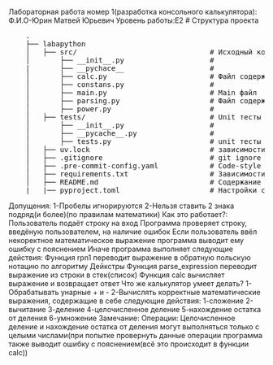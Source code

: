 Лабораторная работа номер 1(разработка консольного калькулятора):
    Ф.И.О-Юрин Матвей Юрьевич
    Уровень работы:E2
    # Структура проекта

 <pre>
    .
    ├── labapython
    │   ├── src/                               # Исходный код
    │       ├── __init__.py                    #
    |       ├── __pychace__                    # 
    │       ├── calc.py                        # Файл содержащий в себе функцию вычисляющую выражение
    │       ├── constans.py                    # 
    │       ├── main.py                        # Main файл
    │       ├── parsing.py                     # Файл содержащий в себе две функции, преобразующие входные данные
    │       ├── power.py                       # 
    │   ├── tests/                             # Unit тесты
    │       ├── __init__.py                    # 
    │       ├── __pycache__.py                 # 
    │       ├── tests.py                       # unit тесты калькулятора
    │   ├── uv.lock                            # зависимости проекта
    │   ├── .gitignore                         # git ignore файл
    │   ├── .pre-commit-config.yaml            # Code-style проверка
    │   ├── requirements.txt                   # Зависимости
    │   ├── README.md                          # Содержание работы
    |   |── pyproject.toml                     # Настройки сборки
</pre>
Допущения:
    1-Пробелы игнорируются
    2-Нельзя ставить 2 знака подряд(и более)(по правилам математики)
Как это работает?:
    Пользователь подаёт строку на вход
    Программа проверяет строку, введёную пользователем, на наличие ошибок
    Если пользователь ввёл некоректное математическое выражение программа выводит ему ошибку с пояснением
    Иначе программа выполняет следующие действия:
        Функция rpn1 переводит выражение в обратную польскую нотацию по алгоритму Дейкстры
        Функция parse_expression переводит выражение из строки в стек(список)
        Функция calc вычисляет выражение и возвращает ответ
Что же калькулятор умеет делать?
    1-Обрабатывать унарные + и -
    2-Вычислять корректные математические выражения, содержащие в себе следующие действия:
        1-сложение
        2-вычитание
        3-деление
        4-целочисленное деление
        5-нахождение остатка от деления
        6-умножение
Замечание:
    Операции:
        Целочисленное деление и нахождение остатка от деления могут выполняться только с целыми числами(при попытке провернуть данные операции программа также выводит ошибку с пояснением(всё это происходит в функции calc))




